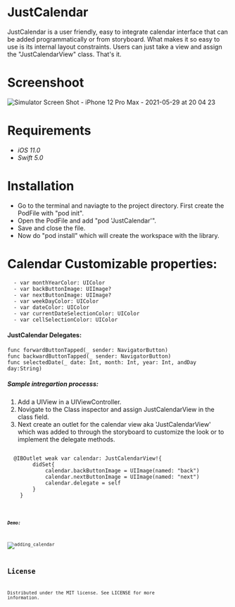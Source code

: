 # JustCalendar

JustCalendar is a user friendly, easy to integrate calendar interface that can be added programmatically or from storyboard. 
What makes it so easy to use is its internal layout constraints. Users can just take a view and assign the "JustCalendarView" class. That's it. 

# Screenshoot

![Simulator Screen Shot - iPhone 12 Pro Max - 2021-05-29 at 20 04 23](https://user-images.githubusercontent.com/8694816/120068311-e007f500-c0ba-11eb-8301-1557658a907a.png)

# Requirements
 - *iOS 11.0*
 - *Swift 5.0*

# Installation
  - Go to the terminal and naviagte to the project directory. First create the PodFile with "pod init". 
  - Open the PodFile and add "pod 'JustCalendar'". 
  - Save and close the file. 
  - Now do "pod install" which will create the workspace with the library.

# Calendar Customizable properties: 
```
  - var monthYearColor: UIColor 
  - var backButtonImage: UIImage?
  - var nextButtonImage: UIImage?
  - var weekDayColor: UIColor
  - var dateColor: UIColor 
  - var currentDateSelectionColor: UIColor
  - var cellSelectionColor: UIColor
```
#### JustCalendar Delegates: 

    func forwardButtonTapped(_ sender: NavigatorButton)
    func backwardButtonTapped(_ sender: NavigatorButton)
    func selectedDate(_ date: Int, month: Int, year: Int, andDay day:String)

##### Sample intregartion processs:

1. Add a UIView in a UIViewController.
2. Novigate to the Class inspector and assign JustCalendarView in the class field. 
3. Next create an outlet for the calendar view aka 'JustCalendarView' which was added to through the storyboard to customize the look or to implement the delegate methods. 
<pre><code>  
  @IBOutlet weak var calendar: JustCalendarView!{
        didSet{
            calendar.backButtonImage = UIImage(named: "back")
            calendar.nextButtonImage = UIImage(named: "next")
            calendar.delegate = self
        }
    }
<code></pre>    
##### Demo:
![adding_calendar](https://user-images.githubusercontent.com/8694816/120067426-81d91300-c0b6-11eb-976a-542401df6904.gif)

## License
Distributed under the MIT license. See LICENSE for more information.
